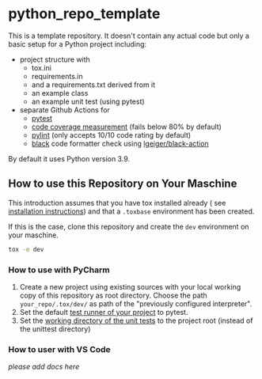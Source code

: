 # python_repo_template

This is a template repository. It doesn't contain any actual code but only a basic setup for a Python project including:

+ project structure with
    + tox.ini
    + requirements.in
    + and a requirements.txt derived from it
    + an example class
    + an example unit test (using pytest)
+ separate Github Actions for
    + [pytest](https://pytest.org)
    + [code coverage measurement](https://coverage.readthedocs.io) (fails below 80% by default)
    + [pylint](https://pylint.org/) (only accepts 10/10 code rating by default)
    + [black](https://github.com/psf/black) code formatter check
      using [lgeiger/black-action](https://github.com/lgeiger/black-action)

By default it uses Python version 3.9.

## How to use this Repository on Your Maschine

This introduction assumes that you have tox installed already (
see [installation instructions](https://tox.readthedocs.io/en/latest/install.html)) and that a `.toxbase` environment
has been created.

If this is the case, clone this repository and create the `dev` environment on your maschine.

```bash
tox -e dev
```

### How to use with PyCharm

1. Create a new project using existing sources with your local working copy of this repository as root directory. Choose
   the path `your_repo/.tox/dev/` as path of the "previously configured interpreter".
2. Set the
   default [test runner of your project](https://www.jetbrains.com/help/pycharm/choosing-your-testing-framework.html) to
   pytest.
3. Set
   the [working directory of the unit tests](https://www.jetbrains.com/help/pycharm/creating-run-debug-configuration-for-tests.html)
   to the project root (instead of the unittest directory)

### How to user with VS Code

_please add docs here_
